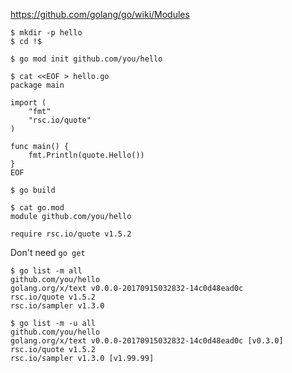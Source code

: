 
https://github.com/golang/go/wiki/Modules

```console
$ mkdir -p hello
$ cd !$
```
```console
$ go mod init github.com/you/hello
```
```console
$ cat <<EOF > hello.go
package main

import (
    "fmt"
    "rsc.io/quote"
)

func main() {
    fmt.Println(quote.Hello())
}
EOF
```

```console
$ go build
```

```console
$ cat go.mod
module github.com/you/hello

require rsc.io/quote v1.5.2
```

Don't need `go get`

```console
$ go list -m all
github.com/you/hello
golang.org/x/text v0.0.0-20170915032832-14c0d48ead0c
rsc.io/quote v1.5.2
rsc.io/sampler v1.3.0
```

```console
$ go list -m -u all
github.com/you/hello
golang.org/x/text v0.0.0-20170915032832-14c0d48ead0c [v0.3.0]
rsc.io/quote v1.5.2
rsc.io/sampler v1.3.0 [v1.99.99]
```
